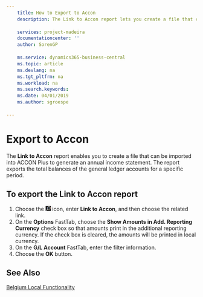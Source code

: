 ```yaml
---
    title: How to Export to Accon
    description: The Link to Accon report lets you create a file that can be imported into ACCON Plus to generate an annual income statement.

    services: project-madeira 
    documentationcenter: ''
    author: SorenGP

    ms.service: dynamics365-business-central
    ms.topic: article
    ms.devlang: na
    ms.tgt_pltfrm: na
    ms.workload: na
    ms.search.keywords:
    ms.date: 04/01/2019
    ms.author: sgroespe

---
```

# Export to Accon
The **Link to Accon** report enables you to create a file that can be imported into ACCON Plus to generate an annual income statement. The report exports the total balances of the general ledger accounts for a specific period.  

## To export the Link to Accon report  
1.  Choose the ![Search for Page or Report](../../media/ui-search/search_small.png "Search for Page or Report icon") icon, enter **Link to Accon**, and then choose the related link.  
2.  On the **Options** FastTab, choose the **Show Amounts in Add. Reporting Currency** check box so that amounts print in the additional reporting currency. If the check box is cleared, the amounts will be printed in local currency.  
3.  On the **G/L Account** FastTab, enter the filter information.  
4.  Choose the **OK** button.  

## See Also  
 [Belgium Local Functionality](belgium-local-functionality.md)
